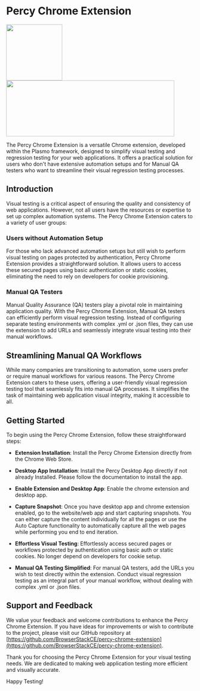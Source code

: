 # Percy Chrome Extension
<img src="https://www.svgviewer.dev/static-svgs/14340/percy-icon.svg"  width="150" height="150">  <img src="https://d98b8t1nnulk5.cloudfront.net/production/images/layout/logo-header.png?1469004780"  width="450" height="150">

The Percy Chrome Extension is a versatile Chrome extension, developed within the Plasmo framework, designed to simplify visual testing and regression testing for your web applications. It offers a practical solution for users who don't have extensive automation setups and for Manual QA testers who want to streamline their visual regression testing processes.

## Introduction

Visual testing is a critical aspect of ensuring the quality and consistency of web applications. However, not all users have the resources or expertise to set up complex automation systems. The Percy Chrome Extension caters to a variety of user groups:

### Users without Automation Setup

For those who lack advanced automation setups but still wish to perform visual testing on pages protected by authentication, Percy Chrome Extension provides a straightforward solution. It allows users to access these secured pages using basic authentication or static cookies, eliminating the need to rely on developers for cookie provisioning.

### Manual QA Testers

Manual Quality Assurance (QA) testers play a pivotal role in maintaining application quality. With the Percy Chrome Extension, Manual QA testers can efficiently perform visual regression testing. Instead of configuring separate testing environments with complex .yml or .json files, they can use the extension to add URLs and seamlessly integrate visual testing into their manual workflows.


## Streamlining Manual QA Workflows

While many companies are transitioning to automation, some users prefer or require manual workflows for various reasons. The Percy Chrome Extension caters to these users, offering a user-friendly visual regression testing tool that seamlessly fits into manual QA processes. It simplifies the task of maintaining web application visual integrity, making it accessible to all.


## Getting Started

To begin using the Percy Chrome Extension, follow these straightforward steps:

- **Extension Installation**: Install the Percy Chrome Extension directly from the Chrome Web Store.


- **Desktop App Installation**: Install the Percy Desktop App directly if not already Installed. Please follow the documentation to install the app.


- **Enable Extension and Desktop App**: Enable the chrome extension and desktop app.

- **Capture Snapshot**: Once you have desktop app and chrome extension enabled, go to the website/web app and start capturing snapshots. You can either capture the content individually for all the pages or use the Auto Capture functionality to automatically capture all the web pages while performing you end to end iteration.

- **Effortless Visual Testing**: Effortlessly access secured pages or workflows protected by authentication using basic auth or static cookies. No longer depend on developers for cookie setup.

- **Manual QA Testing Simplified**: For manual QA testers, add the URLs you wish to test directly within the extension. Conduct visual regression testing as an integral part of your manual workflow, without dealing with complex .yml or .json files.


## Support and Feedback

We value your feedback and welcome contributions to enhance the Percy Chrome Extension. If you have ideas for improvements or wish to contribute to the project, please visit our GitHub repository at [https://github.com/BrowserStackCE/percy-chrome-extension](https://github.com/BrowserStackCE/percy-chrome-extension).

Thank you for choosing the Percy Chrome Extension for your visual testing needs. We are dedicated to making web application testing more efficient and visually accurate.

Happy Testing!
